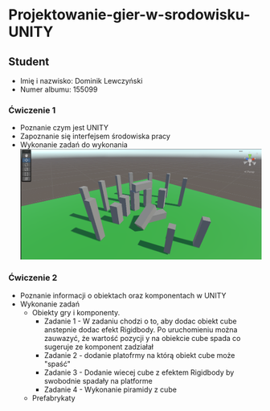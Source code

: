 # Projektowanie-gier-w-srodowisku-UNITY

## Student
* Imię i nazwisko: Dominik Lewczyński
* Numer albumu: 155099 

### Ćwiczenie 1
* Poznanie czym jest UNITY
* Zapoznanie się interfejsem środowiska pracy
* Wykonanie zadań do wykonania
![Model of Stonehenge](https://github.com/DLQuake/Projektowanie-gier-w-srodowisku-UNITY/blob/zajecia/Stonehenge.png)

### Ćwiczenie 2
* Poznanie informacji o obiektach oraz komponentach w UNITY
* Wykonanie zadań
  * Obiekty gry i komponenty.
    * Zadanie 1 - W zadaniu chodzi o to, aby dodac obiekt cube anstepnie dodac efekt Rigidbody. Po uruchomieniu można zauwazyć, że wartość pozycji y na obiekcie cube spada co sugeruje ze komponent zadziałał
    * Zadanie 2 - dodanie platofrmy na którą obiekt cube może "spaść"
    * Zadanie 3 - Dodanie wiecej cube z efektem Rigidbody by swobodnie spadały na platforme
    * Zadanie 4 - Wykonanie piramidy z cube
  * Prefabrykaty
